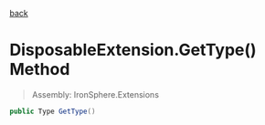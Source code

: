 ﻿

[back](/IronSphere.Extensions/types/DisposableExtension)

# DisposableExtension.GetType() Method

> Assembly: IronSphere.Extensions

```csharp
public Type GetType()
```



 